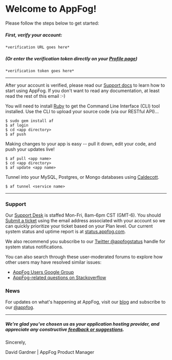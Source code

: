 # Welcome to AppFog!
Please follow the steps below to get started:

##### First, verify your account:
```
*verification URL goes here*
```
##### (Or enter the verification token directly on your [Profile page](https://console.appfog.com/#profile))
```
*verification token goes here*
```
* * *
After your account is verified, please read our [Support docs](https://docs.appfog.com) to learn how to start using AppFog. If you don't want to read any documentation, at least read the rest of this email :-)

You will need to install [Ruby](https://www.ruby-lang.org/en/installation) to get the Command Line Interface (CLI) tool installed. Use the CLI to upload your source code (via our RESTful API)...

```
$ sudo gem install af
$ af login
$ cd <app directory>
$ af push
```
Making changes to your app is easy -- pull it down, edit your code, and push your updates live!

```
$ af pull <app name>
$ cd <app directory>
$ af update <app name>
```
Tunnel into your MySQL, Postgres, or Mongo databases using [Caldecott](https://rubygems.org/gems/caldecott).

```
$ af tunnel <service name>
```
* * *
### Support
Our [Support Desk](http://support.appfog.com) is staffed Mon-Fri, 8am-6pm CST (GMT-6). You should [Submit a ticket](http://support.appfog.com) using the email address associated with your account so we can quickly prioritize your ticket based on your Plan level. Our current system status and uptime report is at [status.appfog.com](http://status.appfog.com). 

We also recommend you subscribe to our [Twitter @appfogstatus](https://twitter.com/@appfogstatus) handle for system status notifications. 

You can also search through these user-moderated forums to explore how other users may have resolved similar issues:
* [AppFog Users Google Group](https://groups.google.com/forum/#!forum/appfog-users)
* [AppFog-related questions on Stackoverflow](http://stackoverflow.com/search?q=appfog)

### News
For updates on what's happening at AppFog, visit our [blog](http://blog.appfog.com) and subscribe to our [@appfog](https://twitter.com/@appfog).
* * *
##### We're glad you've chosen us as your application hosting provider, and appreciate any constructive [feedback or suggestions](http://feedback.appfog.com/). 

Sincerely,

David Gardner | AppFog Product Manager
